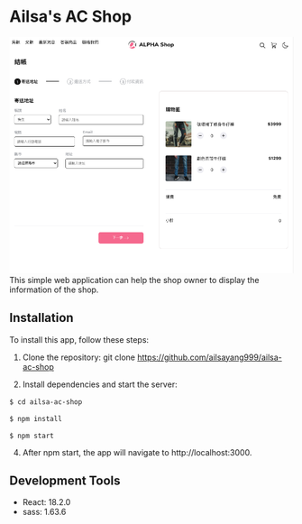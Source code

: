 # Ailsa's AC Shop
![Project Image](https://github.com/ailsayang999/ailsa-ac-shop/blob/main/public/ailsa-ac-shop-demonstration-picture.png)
This simple web application can help the shop owner to display the information of the shop.


## Installation
To install this app, follow these steps:
1. Clone the repository: git clone https://github.com/ailsayang999/ailsa-ac-shop

2. Install dependencies and start the server: 
```
$ cd ailsa-ac-shop
```
```
$ npm install
```
```
$ npm start
```
4. After npm start, the app will navigate to http://localhost:3000.




## Development Tools
* React: 18.2.0
* sass: 1.63.6
